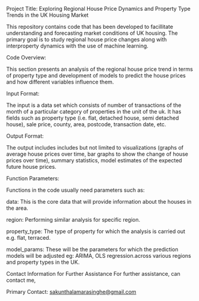 Project Title: Exploring Regional House Price Dynamics and Property Type Trends in the UK Housing Market

This repository contains code that has been developed to facillitate understanding and forecasting market conditions of UK housing. The primary goal is to study regional house price changes along with interproperty dynamics with the use of machine learning.

Code Overview:

This section presents an analysis of the regional house price trend in terms of property type and development of models to predict the house prices and how different variables influence them.

Input Format:

The input is a data set which consists of number of transactions of the month of a particular category of properties in the unit of the uk. It has fields such as property type (i.e. flat, detached house, semi detached house), sale price, county, area, postcode, transaction date, etc.

Output Format:

The output includes includes but not limited to visualizations (graphs of average house prices over time, bar graphs to show the change of house prices over time), summary statistics, model estimates of the expected future house prices.

Function Parameters:

Functions in the code usually need parameters such as:

data: This is the core data that will provide information about the houses in the area.

region: Performing similar analysis for specific region.

property_type: The type of property for which the analysis is carried out e.g. flat, terraced.

model_params: These will be the parameters for which the prediction models will be adjusted eg: ARIMA, OLS regression.across various regions and property types in the UK.

Contact Information for Further Assistance
For further assistance, can contact me,

Primary Contact: sakunthalamarasinghe@gmail.com

